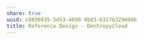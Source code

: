 ```yaml
---
share: true
uuid: c0830835-5d53-4698-9bd3-6317b329e0db
title: Reference Design - DentropyCloud
---
```

